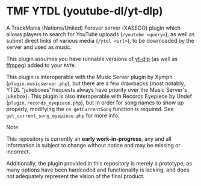 # TMF YTDL (youtube-dl/yt-dlp)
A TrackMania (Nations/United) Forever server (XASECO) plugin which allows players to search for YouTube uploads (`/youtube <query>`), as well as submit direct links of various media (`/ytdl <url>`), to be downloaded by the server and used as music.

This plugin assumes you have runnable versions of [yt-dlp](https://github.com/yt-dlp/yt-dlp) (as well as [ffmpeg](https://ffmpeg.org/)) added to your `PATH`.

This plugin is interoperable with the Music Server plugin by Xymph (`plugin.musicserver.php`), but there are a few drawbacks (most notably, YTDL "jukeboxes"/requests always have priority over the Music Server's jukebox). This plugin is also interoperable with Records Eyepiece by Undef (`plugin.records_eyepiece.php`), but in order for song names to show up properly, modifying the `re_getCurrentSong` function is required. See `get_current_song_eyepiece.php` for more info.

> [!NOTE]
> This repository is currently an **early work-in-progress**, any and all information is subject to change without notice and may be missing or incorrect.
>
> Additionally, the plugin provided in this repository is merely a prototype, as many options have been hardcoded and functionality is lacking, and does not adequately represent the vision of the final product.
